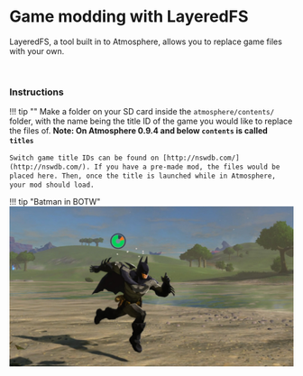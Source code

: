 # Game modding with LayeredFS

LayeredFS, a tool built in to Atmosphere, allows you to replace game files with your own.

&nbsp;

### Instructions

!!! tip ""
    Make a folder on your SD card inside the `atmosphere/contents/` folder, with the name being the title ID of the game you would like to replace the files of. **Note: On Atmosphere 0.9.4 and below `contents` is called `titles`**

    Switch game title IDs can be found on [http://nswdb.com/](http://nswdb.com/). If you have a pre-made mod, the files would be placed here. Then, once the title is launched while in Atmosphere, your mod should load.
    
!!! tip "Batman in BOTW"
	![ExampleGameMod](../extras/img/game_modding.jpg)
